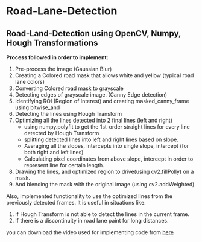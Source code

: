 # Road-Lane-Detection
<h2>Road-Land-Detection using OpenCV, Numpy, Hough Transformations</h2>


__Process followed in order to implement:__
  1. Pre-process the image (Gaussian Blur)
  2. Creating a Colored road mask that allows white and yellow (typical road lane colors) 
  3. Converting Colored road mask to grayscale
  4. Detecting edges of grayscale image. (Canny Edge detection)
  5. Identifying ROI (Region of Interest) and creating masked_canny_frame using bitwise_and
  6. Detecting the lines using Hough Transform
  7. Optimizing all the lines detected into 2 final lines (left and right)
     - using numpy.polyfit to get the 1st-order straight lines for every line detected by Hough Transform
     - splitting detected lines into left and right lines based on slope.
     - Averaging all the slopes, intercepts into single slope, intercept (for both right and left lines)
     - Calculating pixel coordinates from above slope, intercept in order to represent line for certain length.
  9. Drawing the lines, and optimized region to drive(using cv2.fillPolly) on a mask.
  10. And blending the mask with the original image (using cv2.addWeighted).

Also, implemented functionality to use the optimized lines from the previously detected frames. It is useful in situations like:
  1. If Hough Transform is not able to detect the lines in the current frame.
  2. If there is a discontinuity in road lane paint for long distances.

you can download the video used for implementing code from <a href="https://www.kaggle.com/datasets/dpamgautam/video-file-for-lane-detection-project/code)https://www.kaggle.com/datasets/dpamgautam/video-file-for-lane-detection-project/code" target='_blank'>here</a>
